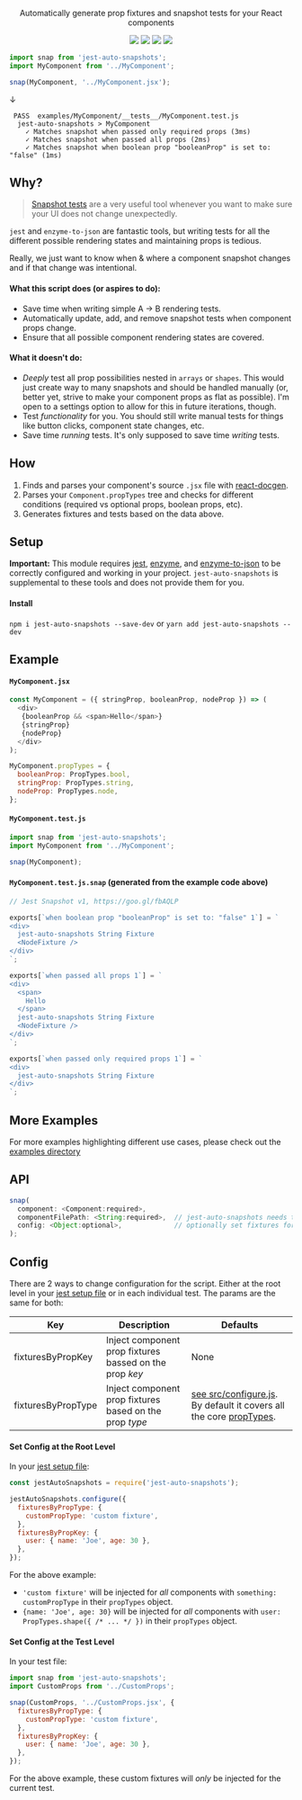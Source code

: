 <p align="center">
  Automatically generate prop fixtures and snapshot tests for your React components
</p>

<p align="center">
  <a href="https://travis-ci.org/icd2k3/jest-auto-snapshots" target="_blank"><img src="https://travis-ci.org/icd2k3/jest-auto-snapshots.svg?branch=master" /></a>
  <a href="https://coveralls.io/github/icd2k3/jest-auto-snapshots?branch=master" target="_blank"><img src="https://coveralls.io/repos/github/icd2k3/jest-auto-snapshots/badge.svg?branch=master" /></a>
  <a href="https://david-dm.org/icd2k3/jest-auto-snapshots" title="dependencies status"><img src="https://david-dm.org/icd2k3/jest-auto-snapshots/status.svg"/></a>
  <a href="https://david-dm.org/icd2k3/jest-auto-snapshots?type=dev" title="devDependencies status"><img src="https://david-dm.org/icd2k3/jest-auto-snapshots/dev-status.svg"/></a>
</p>

```js
import snap from 'jest-auto-snapshots';
import MyComponent from '../MyComponent';

snap(MyComponent, '../MyComponent.jsx');
```

↓

```
 PASS  examples/MyComponent/__tests__/MyComponent.test.js
  jest-auto-snapshots > MyComponent
    ✓ Matches snapshot when passed only required props (3ms)
    ✓ Matches snapshot when passed all props (2ms)
    ✓ Matches snapshot when boolean prop "booleanProp" is set to: "false" (1ms)
```

## Why?
> [Snapshot tests](https://facebook.github.io/jest/docs/en/snapshot-testing.html) are a very useful tool whenever you want to make sure your UI does not change unexpectedly.

`jest` and `enzyme-to-json` are fantastic tools, but writing tests for all the different possible rendering states and maintaining props is tedious.

Really, we just want to know when & where a component snapshot changes and if that change was intentional.

#### What this script does (or aspires to do):
- Save time when writing simple A -> B rendering tests.
- Automatically update, add, and remove snapshot tests when component props change.
- Ensure that all possible component rendering states are covered.

#### What it doesn't do:
- _Deeply_ test all prop possibilities nested in `arrays` or `shapes`. This would just create way to many snapshots and should be handled manually (or, better yet, strive to make your component props as flat as possible). I'm open to a settings option to allow for this in future iterations, though.
- Test _functionality_ for you. You should still write manual tests for things like button clicks, component state changes, etc.
- Save time _running_ tests. It's only supposed to save time _writing_ tests.

## How
  1. Finds and parses your component's source `.jsx` file with [react-docgen](https://github.com/reactjs/react-docgen).
  2. Parses your `Component.propTypes` tree and checks for different conditions (required vs optional props, boolean props, etc).
  3. Generates fixtures and tests based on the data above.

## Setup
**Important:** This module requires [jest](https://facebook.github.io/jest/), [enzyme](https://github.com/airbnb/enzyme), and [enzyme-to-json](https://www.npmjs.com/package/enzyme-to-json) to be correctly configured and working in your project. `jest-auto-snapshots` is supplemental to these tools and does not provide them for you.

#### Install
`npm i jest-auto-snapshots --save-dev` or `yarn add jest-auto-snapshots --dev`

## Example
#### `MyComponent.jsx`
```js
const MyComponent = ({ stringProp, booleanProp, nodeProp }) => (
  <div>
   {booleanProp && <span>Hello</span>}
   {stringProp}
   {nodeProp}
  </div>
);

MyComponent.propTypes = {
  booleanProp: PropTypes.bool,
  stringProp: PropTypes.string,
  nodeProp: PropTypes.node,
};
```

#### `MyComponent.test.js`
```js
import snap from 'jest-auto-snapshots';
import MyComponent from '../MyComponent';

snap(MyComponent);
```

#### `MyComponent.test.js.snap` (generated from the example code above)
```js
// Jest Snapshot v1, https://goo.gl/fbAQLP

exports[`when boolean prop "booleanProp" is set to: "false" 1`] = `
<div>
  jest-auto-snapshots String Fixture
  <NodeFixture />
</div>
`;

exports[`when passed all props 1`] = `
<div>
  <span>
    Hello
  </span>
  jest-auto-snapshots String Fixture
  <NodeFixture />
</div>
`;

exports[`when passed only required props 1`] = `
<div>
  jest-auto-snapshots String Fixture
</div>
`;
```

## More Examples
For more examples highlighting different use cases, please check out the [examples directory](https://github.com/icd2k3/jest-auto-snapshots/tree/master/examples)

## API
```js
snap(
  component: <Component:required>,
  componentFilePath: <String:required>,  // jest-auto-snapshots needs to parse the component file itself to determine prop fixtures
  config: <Object:optional>,             // optionally set fixtures for the component tests (see Config section below)
);
```

## Config
There are 2 ways to change configuration for the script. Either at the root level in your [jest setup file](https://facebook.github.io/jest/docs/en/configuration.html#setupfiles-array) or in each individual test. The params are the same for both:

Key | Description | Defaults
--- | --- | ---
fixturesByPropKey | Inject component prop fixtures bassed on the prop _key_ | None
fixturesByPropType | Inject component prop fixtures based on the prop _type_ | [see src/configure.js](https://github.com/icd2k3/jest-auto-snapshots/blob/master/src/configure.js). By default it covers all the core [propTypes](https://github.com/facebook/prop-types).

#### Set Config at the Root Level
In your [jest setup file](https://facebook.github.io/jest/docs/en/configuration.html#setupfiles-array):

```js
const jestAutoSnapshots = require('jest-auto-snapshots');

jestAutoSnapshots.configure({
  fixturesByPropType: {
    customPropType: 'custom fixture',
  },
  fixturesByPropKey: {
    user: { name: 'Joe', age: 30 },
  },
});
```

For the above example:
- `'custom fixture'` will be injected for _all_ components with `something: customPropType` in their `propTypes` object.
- `{name: 'Joe', age: 30}` will be injected for _all_ components with `user: PropTypes.shape({ /* ... */ })` in their `propTypes` object.

#### Set Config at the Test Level
In your test file:

```js
import snap from 'jest-auto-snapshots';
import CustomProps from '../CustomProps';

snap(CustomProps, '../CustomProps.jsx', {
  fixturesByPropType: {
    customPropType: 'custom fixture',
  },
  fixturesByPropKey: {
    user: { name: 'Joe', age: 30 },
  },
});
```

For the above example, these custom fixtures will _only_ be injected for the current test.
